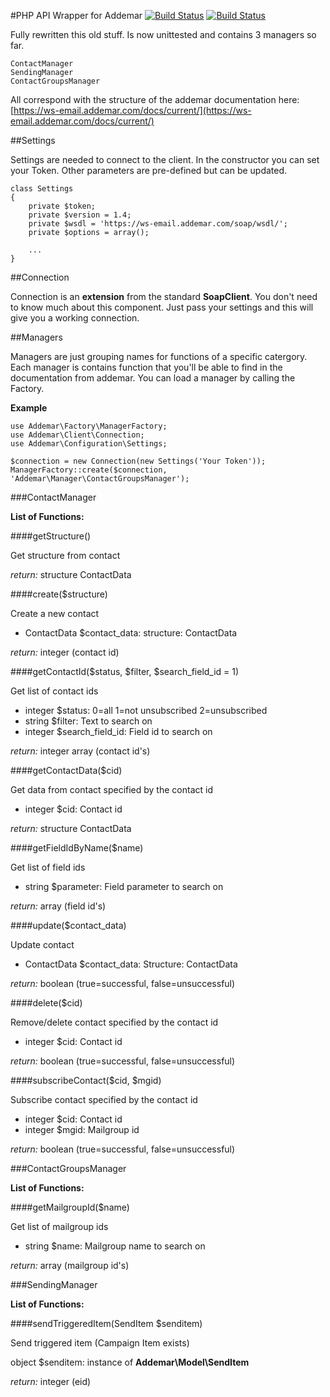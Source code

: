#PHP API Wrapper for Addemar [![Build Status](https://travis-ci.org/pix-art/addemar.svg)](https://travis-ci.org/pix-art/addemar) [![Build Status](https://scrutinizer-ci.com/g/pix-art/addemar/badges/quality-score.png?b=master)](https://scrutinizer-ci.com/g/pix-art/addemar)

Fully rewritten this old stuff. Is now unittested and contains 3 managers so far.

	ContactManager
	SendingManager
	ContactGroupsManager

All correspond with the structure of the addemar documentation here: [https://ws-email.addemar.com/docs/current/](https://ws-email.addemar.com/docs/current/)

##Settings

Settings are needed to connect to the client. In the constructor you can set your Token. Other parameters are pre-defined but can be updated.

	class Settings
	{
		private $token;
		private $version = 1.4;
		private $wsdl = 'https://ws-email.addemar.com/soap/wsdl/';
		private $options = array();
		
		...
	}
	
##Connection

Connection is an **extension** from the standard **SoapClient**. You don't need to know much about this component. Just pass your settings and this will give you a working connection.


##Managers

Managers are just grouping names for functions of a specific catergory. Each manager is contains function that you'll be able to find in the documentation from addemar. You can load a manager by calling the Factory.

**Example**

	use Addemar\Factory\ManagerFactory;
	use Addemar\Client\Connection;
	use Addemar\Configuration\Settings;
	
	$connection = new Connection(new Settings('Your Token'));
	ManagerFactory::create($connection, 'Addemar\Manager\ContactGroupsManager');
	
###ContactManager

**List of Functions:**


####getStructure()

Get structure from contact

*return:* structure ContactData

####create($structure)

Create a new contact

- ContactData $contact_data: structure: ContactData

*return:* integer (contact id)

####getContactId($status, $filter, $search_field_id = 1)

Get list of contact ids

- integer $status: 0=all 1=not unsubscribed 2=unsubscribed
- string $filter: Text to search on
- integer $search_field_id: Field id to search on

*return:* integer array (contact id's)


####getContactData($cid)

Get data from contact specified by the contact id

- integer $cid: Contact id

*return:* structure ContactData

####getFieldIdByName($name)

Get list of field ids

- string $parameter: Field parameter to search on

*return:* array (field id's)

####update($contact_data)

Update contact

- ContactData $contact_data: Structure: ContactData

*return:* boolean (true=successful, false=unsuccessful)

####delete($cid)

Remove/delete contact specified by the contact id

- integer $cid: Contact id

*return:* boolean (true=successful, false=unsuccessful)

####subscribeContact($cid, $mgid)

Subscribe contact specified by the contact id

- integer $cid: Contact id
- integer $mgid: Mailgroup id

*return:* boolean (true=successful, false=unsuccessful)

###ContactGroupsManager

**List of Functions:**


####getMailgroupId($name)

Get list of mailgroup ids

- string $name: Mailgroup name to search on

*return:* array (mailgroup id's)

###SendingManager

**List of Functions:**


####sendTriggeredItem(SendItem $senditem)

Send triggered item (Campaign Item exists)

object $senditem: instance of **Addemar\Model\SendItem**

*return:* integer (eid)
